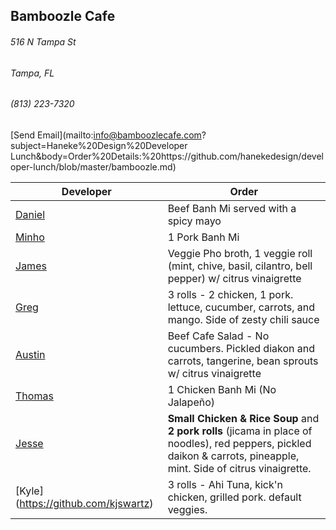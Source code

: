 ## Bamboozle Cafe
###### 516 N Tampa St
###### Tampa, FL
###### (813) 223-7320
[Send Email](mailto:info@bamboozlecafe.com?subject=Haneke%20Design%20Developer Lunch&body=Order%20Details:%20https://github.com/hanekedesign/developer-lunch/blob/master/bamboozle.md)

Developer     | Order
--------------|---------------------
[Daniel](https://github.com/dtartaglia)           	| Beef Banh Mi served with a spicy mayo
[Minho](https://github.com/minhochoi)               |  1 Pork Banh Mi 
[James](https://github.com/jlandrum)                | Veggie Pho broth, 1 veggie roll (mint, chive, basil, cilantro, bell pepper) w/ citrus vinaigrette
[Greg](https://github.com/greghochsprung)           | 3 rolls - 2 chicken, 1 pork. lettuce, cucumber, carrots, and mango. Side of zesty chili sauce
[Austin](https://github.com/austinmccarthy-haneke)  | Beef Cafe Salad - No cucumbers. Pickled diakon and carrots, tangerine, bean sprouts w/ citrus vinaigrette
[Thomas](https://github.com/ThomasKomarnicki)       | 1 Chicken Banh Mi (No Jalapeño)
[Jesse](https://github.com/jessecurry)              | **Small Chicken & Rice Soup** and **2 pork rolls** (jicama in place of noodles), red peppers, pickled daikon & carrots, pineapple, mint. Side of citrus vinaigrette.
[Kyle] (https://github.com/kjswartz)                | 3 rolls - Ahi Tuna, kick'n chicken, grilled pork. default veggies. 
